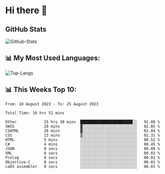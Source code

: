 # Hi there 👋

## GitHub Stats
![Github-Stats](https://github-readme-stats-sigma-five.vercel.app/api?username=ltorson&show_icons=true&theme=radical&count_private=true)

## 📊 My Most Used Languages:
![Top-Langs](https://github-readme-stats-sigma-five.vercel.app/api/top-langs/?username=LTorson&layout=compact&langs_count=10)

## 📊 This Weeks Top 10:
<!--START_SECTION:waka-->

```text
From: 18 August 2023 - To: 25 August 2023

Total Time: 16 hrs 52 mins

Other            15 hrs 30 mins  ███████████████████████░░   91.88 %
SWIG             28 mins         ▓░░░░░░░░░░░░░░░░░░░░░░░░   02.85 %
CSHTML           28 mins         ▓░░░░░░░░░░░░░░░░░░░░░░░░   02.84 %
CSS              13 mins         ▒░░░░░░░░░░░░░░░░░░░░░░░░   01.31 %
HTML             5 mins          ░░░░░░░░░░░░░░░░░░░░░░░░░   00.52 %
C#               4 mins          ░░░░░░░░░░░░░░░░░░░░░░░░░   00.45 %
JSON             0 secs          ░░░░░░░░░░░░░░░░░░░░░░░░░   00.09 %
XML              0 secs          ░░░░░░░░░░░░░░░░░░░░░░░░░   00.03 %
Prolog           0 secs          ░░░░░░░░░░░░░░░░░░░░░░░░░   00.01 %
Objective-C      0 secs          ░░░░░░░░░░░░░░░░░░░░░░░░░   00.01 %
ca65 assembler   0 secs          ░░░░░░░░░░░░░░░░░░░░░░░░░   00.01 %
```

<!--END_SECTION:waka-->
